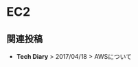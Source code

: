 # EC2

## 関連投稿
* <router-link to="/diary/#aws%E3%81%AB%E3%81%A4%E3%81%84%E3%81%A6"><b>Tech Diary</b> > 2017/04/18 > AWSについて</router-link>
